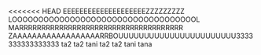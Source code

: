 
<<<<<<< HEAD
EEEEEEEEEEEEEEEEEEEEZZZZZZZZZ
LOOOOOOOOOOOOOOOOOOOOOOOOOOOOOOOOOOOL 
MARRRRRRRRRRRRRRRRRRRRRRRRRRRRRRRRRRRRR
ZAAAAAAAAAAAAAAAAAARRBOUUUUUUUUUUUUUUUUUUUUUUU3333333333333333
ta2 ta2 tani ta2 ta2 tani tana 

